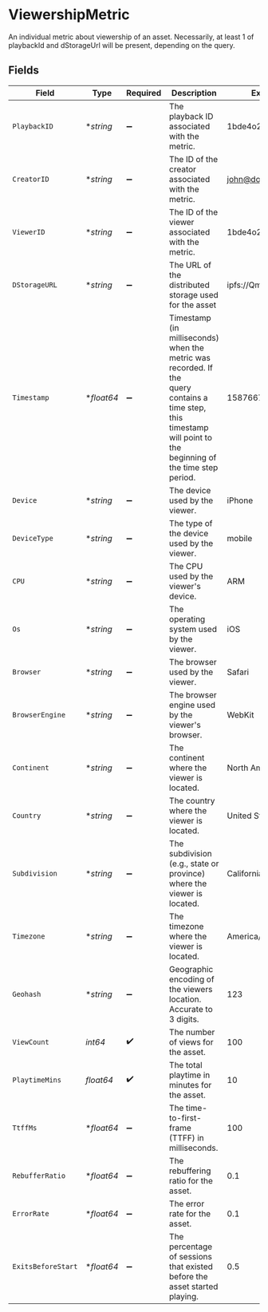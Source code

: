 # ViewershipMetric

An individual metric about viewership of an asset. Necessarily, at least
1 of playbackId and dStorageUrl will be present, depending on the query.



## Fields

| Field                                                                                                                                                             | Type                                                                                                                                                              | Required                                                                                                                                                          | Description                                                                                                                                                       | Example                                                                                                                                                           |
| ----------------------------------------------------------------------------------------------------------------------------------------------------------------- | ----------------------------------------------------------------------------------------------------------------------------------------------------------------- | ----------------------------------------------------------------------------------------------------------------------------------------------------------------- | ----------------------------------------------------------------------------------------------------------------------------------------------------------------- | ----------------------------------------------------------------------------------------------------------------------------------------------------------------- |
| `PlaybackID`                                                                                                                                                      | **string*                                                                                                                                                         | :heavy_minus_sign:                                                                                                                                                | The playback ID associated with the metric.                                                                                                                       | 1bde4o2i6xycudoy                                                                                                                                                  |
| `CreatorID`                                                                                                                                                       | **string*                                                                                                                                                         | :heavy_minus_sign:                                                                                                                                                | The ID of the creator associated with the metric.                                                                                                                 | john@doe.com                                                                                                                                                      |
| `ViewerID`                                                                                                                                                        | **string*                                                                                                                                                         | :heavy_minus_sign:                                                                                                                                                | The ID of the viewer associated with the metric.                                                                                                                  | 1bde4o2i6xycudoy                                                                                                                                                  |
| `DStorageURL`                                                                                                                                                     | **string*                                                                                                                                                         | :heavy_minus_sign:                                                                                                                                                | The URL of the distributed storage used for the asset                                                                                                             | ipfs://QmZ4                                                                                                                                                       |
| `Timestamp`                                                                                                                                                       | **float64*                                                                                                                                                        | :heavy_minus_sign:                                                                                                                                                | Timestamp (in milliseconds) when the metric was recorded. If the<br/>query contains a time step, this timestamp will point to the<br/>beginning of the time step period.<br/> | 1587667174725                                                                                                                                                     |
| `Device`                                                                                                                                                          | **string*                                                                                                                                                         | :heavy_minus_sign:                                                                                                                                                | The device used by the viewer.                                                                                                                                    | iPhone                                                                                                                                                            |
| `DeviceType`                                                                                                                                                      | **string*                                                                                                                                                         | :heavy_minus_sign:                                                                                                                                                | The type of the device used by the viewer.                                                                                                                        | mobile                                                                                                                                                            |
| `CPU`                                                                                                                                                             | **string*                                                                                                                                                         | :heavy_minus_sign:                                                                                                                                                | The CPU used by the viewer's device.                                                                                                                              | ARM                                                                                                                                                               |
| `Os`                                                                                                                                                              | **string*                                                                                                                                                         | :heavy_minus_sign:                                                                                                                                                | The operating system used by the viewer.                                                                                                                          | iOS                                                                                                                                                               |
| `Browser`                                                                                                                                                         | **string*                                                                                                                                                         | :heavy_minus_sign:                                                                                                                                                | The browser used by the viewer.                                                                                                                                   | Safari                                                                                                                                                            |
| `BrowserEngine`                                                                                                                                                   | **string*                                                                                                                                                         | :heavy_minus_sign:                                                                                                                                                | The browser engine used by the viewer's browser.                                                                                                                  | WebKit                                                                                                                                                            |
| `Continent`                                                                                                                                                       | **string*                                                                                                                                                         | :heavy_minus_sign:                                                                                                                                                | The continent where the viewer is located.                                                                                                                        | North America                                                                                                                                                     |
| `Country`                                                                                                                                                         | **string*                                                                                                                                                         | :heavy_minus_sign:                                                                                                                                                | The country where the viewer is located.                                                                                                                          | United States                                                                                                                                                     |
| `Subdivision`                                                                                                                                                     | **string*                                                                                                                                                         | :heavy_minus_sign:                                                                                                                                                | The subdivision (e.g., state or province) where the viewer is<br/>located.<br/>                                                                                   | California                                                                                                                                                        |
| `Timezone`                                                                                                                                                        | **string*                                                                                                                                                         | :heavy_minus_sign:                                                                                                                                                | The timezone where the viewer is located.                                                                                                                         | America/Los_Angeles                                                                                                                                               |
| `Geohash`                                                                                                                                                         | **string*                                                                                                                                                         | :heavy_minus_sign:                                                                                                                                                | Geographic encoding of the viewers location. Accurate to 3 digits.                                                                                                | 123                                                                                                                                                               |
| `ViewCount`                                                                                                                                                       | *int64*                                                                                                                                                           | :heavy_check_mark:                                                                                                                                                | The number of views for the asset.                                                                                                                                | 100                                                                                                                                                               |
| `PlaytimeMins`                                                                                                                                                    | *float64*                                                                                                                                                         | :heavy_check_mark:                                                                                                                                                | The total playtime in minutes for the asset.                                                                                                                      | 10                                                                                                                                                                |
| `TtffMs`                                                                                                                                                          | **float64*                                                                                                                                                        | :heavy_minus_sign:                                                                                                                                                | The time-to-first-frame (TTFF) in milliseconds.                                                                                                                   | 100                                                                                                                                                               |
| `RebufferRatio`                                                                                                                                                   | **float64*                                                                                                                                                        | :heavy_minus_sign:                                                                                                                                                | The rebuffering ratio for the asset.                                                                                                                              | 0.1                                                                                                                                                               |
| `ErrorRate`                                                                                                                                                       | **float64*                                                                                                                                                        | :heavy_minus_sign:                                                                                                                                                | The error rate for the asset.                                                                                                                                     | 0.1                                                                                                                                                               |
| `ExitsBeforeStart`                                                                                                                                                | **float64*                                                                                                                                                        | :heavy_minus_sign:                                                                                                                                                | The percentage of sessions that existed before the asset started<br/>playing.<br/>                                                                                | 0.5                                                                                                                                                               |